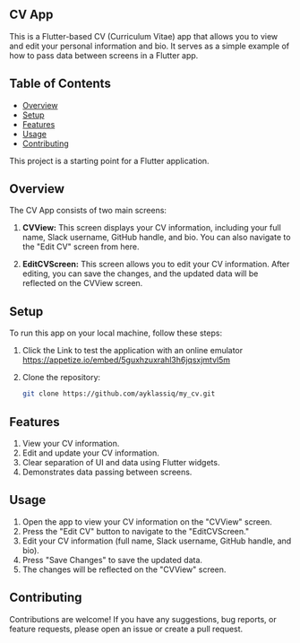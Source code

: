 ## CV App

This is a Flutter-based CV (Curriculum Vitae) app that allows you to view and edit your personal information and bio. It serves as a simple example of how to pass data between screens in a Flutter app.

## Table of Contents

- [Overview](#overview)
- [Setup](#setup)
- [Features](#features)
- [Usage](#usage)
- [Contributing](#contributing)

This project is a starting point for a Flutter application.

## Overview

The CV App consists of two main screens:

1. **CVView:** This screen displays your CV information, including your full name, Slack username, GitHub handle, and bio. You can also navigate to the "Edit CV" screen from here.

2. **EditCVScreen:** This screen allows you to edit your CV information. After editing, you can save the changes, and the updated data will be reflected on the CVView screen.

## Setup

To run this app on your local machine, follow these steps:

1. Click the Link to test the application with an online emulator
   https://appetize.io/embed/5guxhzuxrahl3h6jqsxjmtvl5m
2. Clone the repository:

   ```bash
   git clone https://github.com/ayklassiq/my_cv.git
   ```

## Features

1. View your CV information.
2. Edit and update your CV information.
3. Clear separation of UI and data using Flutter widgets.
4. Demonstrates data passing between screens.

## Usage

1. Open the app to view your CV information on the "CVView" screen.
2. Press the "Edit CV" button to navigate to the "EditCVScreen."
3. Edit your CV information (full name, Slack username, GitHub handle, and bio).
4. Press "Save Changes" to save the updated data.
5. The changes will be reflected on the "CVView" screen.

## Contributing

Contributions are welcome! If you have any suggestions, bug reports, or feature requests, please open an issue or create a pull request.
